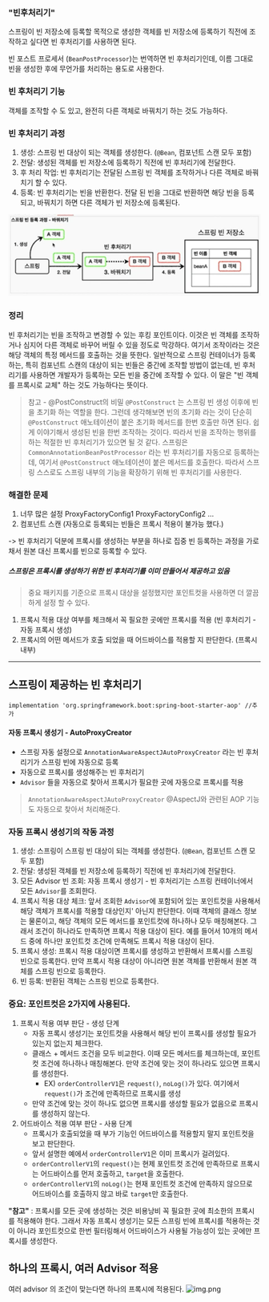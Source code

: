 ### "빈후처리기"
스프링이 빈 저장소에 등록할 목적으로 생성한 객체를 빈 저장소에 등록하기 직전에 
조작하고 싶다면 빈 후처리기를 사용하면 된다.

빈 포스트 프로세서 (`BeanPostProcessor`)는 번역하면 빈 후처리기인데, 이름 그대로 빈을 생성한 후에 무언가를 
처리하는 용도로 사용한다.


### 빈 후처리기 기능
객체를 조작할 수 도 있고, 완전히 다른 객체로 바꿔치기 하는 것도 가능하다.


### 빈 후처리기 과정
1. 생성: 스프링 빈 대상이 되는 객체를 생성한다. (`@Bean`, 컴포넌트 스캔 모두 포함)
2. 전달: 생성된 객체를 빈 저장소에 등록하기 직전에 빈 후처리기에 전달한다.
3. 후 처리 작업: 빈 후처리기는 전달된 스프링 빈 객체를 조작하거나 다른 객체로 바꿔치기 할 수 있다.
4. 등록: 빈 후처리기는 빈을 반환한다. 전달 된 빈을 그대로 반환하면 해당 빈을 등록되고, 바꿔치기 하면
다른 객체가 빈 저장소에 등록된다.


![img.png](images/beanPostProcess.png)


### 정리

빈 후처리기는 빈을 조작하고 변경할 수 있는 후킹 포인트이다.
이것은 빈 객체를 조작하거나 심지어 다른 객체로 바꾸어 버릴 수 있을 정도로 막강하다.
여기서 조작이라는 것은 해당 객체의 특정 메서드를 호출하는 것을 뜻한다.
일반적으로 스프링 컨테이너가 등록하는, 특히 컴포넌트 스캔의 대상이 되는 빈들은 중간에 조작할 방법이 없는데, 
빈 후처리기를 사용하면 개발자가 등록하는 모든 빈을 중간에 조작할 수 있다.
이 말은 "빈 객체를 프록시로 교체" 하는 것도 가능하다는 뜻이다.

> 참고 - @PostConstruct의 비밀
> `@PostConstruct` 는 스프링 빈 생성 이후에 빈을 초기화 하는 역할을 한다. 그런데 생각해보면 빈의 초기화 라는 것이
> 단순히 `@PostConstruct` 애노테이션이 붙은 초기화 메서드를 한번 호출만 하면 된다. 쉽게 이야기해서 생성된 빈을 한번
> 조작하는 것이다.
> 따라서 빈을 조작하는 행위를 하는 적절한 빈 후처리기가 있으면 될 것 같다.
> 스프링은 `CommonAnnotationBeanPostProcessor` 라는 빈 후처리기를 자동으로 등록하는데, 여기서 `@PostConstruct` 
> 애노테이션이 붙은 메서드를 호출한다. 따라서 스프링 스스로도 스프링 내부의 기능을 확장하기 위해 빈 후처리기를 사용한다.



### 해결한 문제
1. 너무 많은 설정 ProxyFactoryConfig1 ProxyFactoryConfig2 ...
2. 컴포넌트 스캔 (자동으로 등록되는 빈들은 프록시 적용이 불가능 했다.)

-> 빈 후처리기 덕분에 프록시를 생성하는 부분을 하나로 집중
빈 등록하는 과정을 가로채서 원본 대신 프록시를 빈으로 등록할 수 있다.


##### 스프링은 프록시를 생성하기 위한 빈 후처리기를 이미 만들어서 제공하고 있음


> 중요
> 패키지를 기준으로 프록시 대상을 설정했지만 포인트컷을 사용하면 더 깔끔하게 설정 할 수 있다.
1. 프록시 적용 대상 여부를 체크해서 꼭 필요한 곳에만 프록시를 적용 (빈 후처리기 - 자동 프록시 생성)
2. 프록시의 어떤 메서드가 호출 되었을 때 어드바이스를 적용할 지 판단한다. (프록시 내부)


---

## 스프링이 제공하는 빈 후처리기

```implementation 'org.springframework.boot:spring-boot-starter-aop' //추가```

#### 자동 프록시 생성기 - AutoProxyCreator
- 스프링 자동 설정으로 `AnnotationAwareAspectJAutoProxyCreator` 라는 빈 후처리기가 스프링 빈에 자동으로 등록
- 자동으로 프록시를 생성해주는 빈 후처리기
- `Advisor` 들을 자동으로 찾아서 프록시가 필요한 곳에 자동으로 프록시를 적용

> `AnnotationAwareAspectJAutoProxyCreator` @AspectJ와 관련된 AOP 기능도 자동으로 찾아서 처리해준다.

### 자동 프록시 생성기의 작동 과정

1. 생성: 스프링이 스프링 빈 대상이 되는 객체를 생성한다. (`@Bean`, 컴포넌트 스캔 모두 포함)
2. 전달: 생성된 객체를 빈 저장소에 등록하기 직전에 빈 후처리기에 전달한다.
3. 모든 Advisor 빈 조회: 자동 프록시 생성기 - 빈 후처리기는 스프링 컨테이너에서 모든 `Advisor`를 조회한다.
4. 프록시 적용 대상 체크: 앞서 조회한 `Advisor`에 포함되어 있는 포인트컷을 사용해서 해당 객체가 프록시를 적용할 대상인지'
아닌지 판단한다. 이때 객체의 클래스 정보는 물론이고, 해당 객체의 모든 메서드를 포인트컷에 하나하나 모두 매칭해본다.
그래서 조건이 하나라도 만족하면 프록시 적용 대상이 된다. 예를 들어서 10개의 메서드 중에 하나만 포인트컷 조건에 만족해도 프록시 
적용 대상이 된다.
5. 프록시 생성: 프록시 적용 대상이면 프록시를 생성하고 반환해서 프록시를 스프링 빈으로 등록한다. 만약 프록시 적용 대상이 아니라면
원본 객체를 반환해서 원본 객체를 스프링 빈으로 등록한다.
6. 빈 등록: 반환된 객체는 스프링 빈으로 등록한다.


###  중요: 포인트컷은 2가지에 사용된다.

1. 프록시 적용 여부 판단 - 생성 단계
   - 자동 프록시 생성기는 포인트컷을 사용해서 해당 빈이 프록시를 생성할 필요가 있는지 없는지 체크한다.
   - 클래스 + 메서드 조건을 모두 비교한다. 이때 모든 메서드를 체크하는데, 포인트컷 조건에 하나하나 매칭해본다.
   만약 조건에 맞는 것이 하나라도 있으면 프록시를 생성한다.
     - EX) `orderControllerV1`은 `request()`, `noLog()`가 있다. 여기에서 `request()`가 조건에 만족하므로 프록시를 생성
   - 만약 조건에 맞는 것이 하나도 없으면 프록시를 생성할 필요가 없음으로 프록시를 생성하지 않는다.
2. 어드바이스 적용 여부 판단 - 사용 단계
   - 프록시가 호출되었을 때 부가 기능인 어드바이스를 적용할지 말지 포인트컷을 보고 판단한다.
   - 앞서 설명한 예에서 `orderControllerV1`은 이미 프록시가 걸려있다.
   - `orderControllerV1`의 `request()`는 현제 포인트컷 조건에 만족하므로 프록시는 어드바이스를 먼저 호출하고, `target`을 호출한다.
   - `orderControllerV1`의 `noLog()`는 현재 포인트컷 조건에 만족하지 않으므로 어드바이스를 호출하지 않고 바로 `target`만 호출한다.

**"참고"** : 프록시를 모든 곳에 생성하는 것은 비용낭비
꼭 필요한 곳에 최소한의 프록시를 적용해야 한다. 그래서 자동 프록시 생성기는 모든 스프링 빈에 프록시를 적용하는 것이 아니라
포인트컷으로 한번 필터링해서 어드바이스가 사용될 가능성이 있는 곳에만 프록시를 생성한다.


## 하나의 프록시, 여러 Advisor 적용
여러 advisor 의 조건이 맞는다면 하나의 프록시에 적용된다.
![img.png](images/multi-advisor.png)
